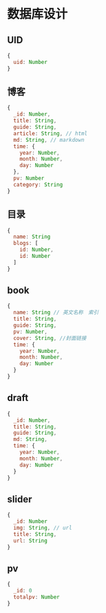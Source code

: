 数据库设计
===

## UID
```javascript
{
  uid: Number
}
```

## 博客
```javascript
{
  _id: Number,
  title: String,
  guide: String,
  article: String, // html
  md: String, // markdown 
  time: {
    year: Number,
    month: Number,
    day: Number
  },
  pv: Number
  category: String
}
```  

## 目录  
```javascript
{
  name: String
  blogs: [
    id: Number,
    id: Number
  ]
}
```  

## book  
```javascript
{
  name: String // 英文名称　索引
  title: String,
  guide: String,
  pv: Number,
  cover: String, //封面链接
  time: {
    year: Number,
    month: Number,
    day: Number
  }
}
```  

## draft
```javascript
{
  _id: Number,
  title: String,
  guide: String,
  md: String,
  time: {
    year: Number,
    month: Number,
    day: Number
  }
}
```  
## slider
```javascript
{
  _id: Number
  img: String, // url
  title: String,
  url: String
}
```

## pv
```javascript
{
  _id: 0
  totalpv: Number
}
```